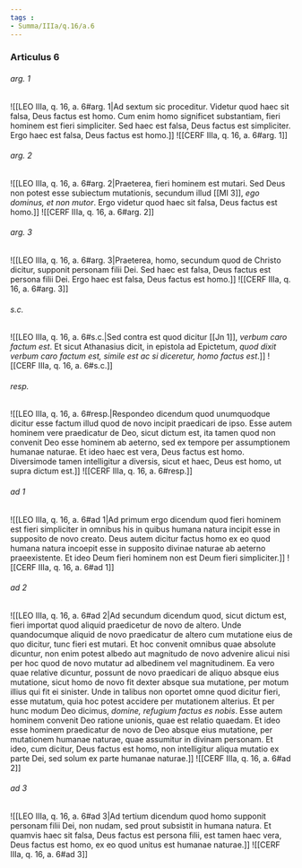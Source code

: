 ```yaml
---
tags : 
- Summa/IIIa/q.16/a.6
---
```


### Articulus 6

###### arg. 1
![[LEO IIIa, q. 16, a. 6#arg. 1|Ad sextum sic proceditur. Videtur quod haec sit falsa, Deus factus est homo. Cum enim homo significet substantiam, fieri hominem est fieri simpliciter. Sed haec est falsa, Deus factus est simpliciter. Ergo haec est falsa, Deus factus est homo.]]
![[CERF IIIa, q. 16, a. 6#arg. 1]]

###### arg. 2
![[LEO IIIa, q. 16, a. 6#arg. 2|Praeterea, fieri hominem est mutari. Sed Deus non potest esse subiectum mutationis, secundum illud [[Ml 3]], *ego dominus, et non mutor*. Ergo videtur quod haec sit falsa, Deus factus est homo.]]
![[CERF IIIa, q. 16, a. 6#arg. 2]]

###### arg. 3
![[LEO IIIa, q. 16, a. 6#arg. 3|Praeterea, homo, secundum quod de Christo dicitur, supponit personam filii Dei. Sed haec est falsa, Deus factus est persona filii Dei. Ergo haec est falsa, Deus factus est homo.]]
![[CERF IIIa, q. 16, a. 6#arg. 3]]

###### s.c.
![[LEO IIIa, q. 16, a. 6#s.c.|Sed contra est quod dicitur [[Jn 1]], *verbum caro factum est*. Et sicut Athanasius dicit, in epistola ad Epictetum, *quod dixit verbum caro factum est, simile est ac si diceretur, homo factus est*.]]
![[CERF IIIa, q. 16, a. 6#s.c.]]

###### resp.
![[LEO IIIa, q. 16, a. 6#resp.|Respondeo dicendum quod unumquodque dicitur esse factum illud quod de novo incipit praedicari de ipso. Esse autem hominem vere praedicatur de Deo, sicut dictum est, ita tamen quod non convenit Deo esse hominem ab aeterno, sed ex tempore per assumptionem humanae naturae. Et ideo haec est vera, Deus factus est homo. Diversimode tamen intelligitur a diversis, sicut et haec, Deus est homo, ut supra dictum est.]]
![[CERF IIIa, q. 16, a. 6#resp.]]

###### ad 1
![[LEO IIIa, q. 16, a. 6#ad 1|Ad primum ergo dicendum quod fieri hominem est fieri simpliciter in omnibus his in quibus humana natura incipit esse in supposito de novo creato. Deus autem dicitur factus homo ex eo quod humana natura incoepit esse in supposito divinae naturae ab aeterno praeexistente. Et ideo Deum fieri hominem non est Deum fieri simpliciter.]]
![[CERF IIIa, q. 16, a. 6#ad 1]]

###### ad 2
![[LEO IIIa, q. 16, a. 6#ad 2|Ad secundum dicendum quod, sicut dictum est, fieri importat quod aliquid praedicetur de novo de altero. Unde quandocumque aliquid de novo praedicatur de altero cum mutatione eius de quo dicitur, tunc fieri est mutari. Et hoc convenit omnibus quae absolute dicuntur, non enim potest albedo aut magnitudo de novo advenire alicui nisi per hoc quod de novo mutatur ad albedinem vel magnitudinem. Ea vero quae relative dicuntur, possunt de novo praedicari de aliquo absque eius mutatione, sicut homo de novo fit dexter absque sua mutatione, per motum illius qui fit ei sinister. Unde in talibus non oportet omne quod dicitur fieri, esse mutatum, quia hoc potest accidere per mutationem alterius. Et per hunc modum Deo dicimus, *domine, refugium factus es nobis*. Esse autem hominem convenit Deo ratione unionis, quae est relatio quaedam. Et ideo esse hominem praedicatur de novo de Deo absque eius mutatione, per mutationem humanae naturae, quae assumitur in divinam personam. Et ideo, cum dicitur, Deus factus est homo, non intelligitur aliqua mutatio ex parte Dei, sed solum ex parte humanae naturae.]]
![[CERF IIIa, q. 16, a. 6#ad 2]]

###### ad 3
![[LEO IIIa, q. 16, a. 6#ad 3|Ad tertium dicendum quod homo supponit personam filii Dei, non nudam, sed prout subsistit in humana natura. Et quamvis haec sit falsa, Deus factus est persona filii, est tamen haec vera, Deus factus est homo, ex eo quod unitus est humanae naturae.]]
![[CERF IIIa, q. 16, a. 6#ad 3]]

